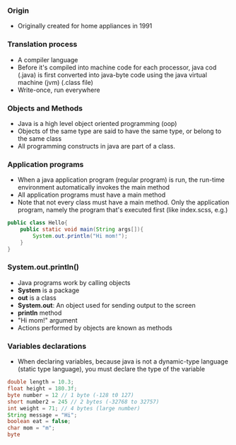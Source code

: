 ### Origin
* Originally created for home appliances in 1991

### Translation process
* A compiler language
* Before it's compiled into machine code for each processor, java cod (.java) is first converted into java-byte code using the java virtual machine (jvm) (.class file)
* Write-once, run everywhere

###  Objects and Methods
* Java is a high level object oriented programming (oop)
* Objects of the same type are said to have the same type, or belong to the same class
* All programming constructs in java are part of a class.

### Application programs 
* When a java application program (regular program) is run, the run-time environment automatically invokes the main method
* All application programs must have a main method
* Note that not every class must have a main method. Only the application program, namely the program that's executed first (like index.scss, e.g.)

```java
public class Hello{
	public static void main(String args[]){
		System.out.println("Hi mom!");
	}
}
```

### System.out.println()
* Java programs work by calling objects
* **System** is a package
* **out** is a class
* **System.out**: An object used for sending output to the screen
* **println** method
* "Hi mom!" argument
* Actions performed by objects are known as methods

### Variables declarations
* When declaring variables, because java is not a dynamic-type language (static type language), you must declare the type of the variable

```java
double length = 10.3;
float height = 180.3f;
byte number = 12 // 1 byte (-128 t0 127)
short number2 = 245 // 2 bytes (-32768 to 32757)
int weight = 71; // 4 bytes (large number)
String message = "Hi";
boolean eat = false;
char mom = "m";
byte 
```